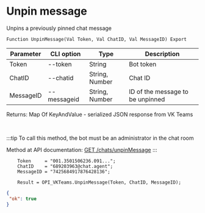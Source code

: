 ﻿---
sidebar_position: 10
---

# Unpin message
 Unpins a previously pinned chat message



`Function UnpinMessage(Val Token, Val ChatID, Val MessageID) Export`

  | Parameter | CLI option | Type | Description |
  |-|-|-|-|
  | Token | --token | String | Bot token |
  | ChatID | --chatid | String, Number | Chat ID |
  | MessageID | --messageid | String, Number | ID of the message to be unpinned |

  
  Returns:  Map Of KeyAndValue - serialized JSON response from VK Teams

<br/>

:::tip
To call this method, the bot must be an administrator in the chat room

 Method at API documentation: [GET /chats/unpinMessage](https://teams.vk.com/botapi/#/chats/get_chats_unpinMessage)
:::
<br/>


```bsl title="Code example"
    Token     = "001.3501506236.091...";
    ChatID    = "689203963@chat.agent";
    MessageID = "7425684917876428136";

    Result = OPI_VKTeams.UnpinMessage(Token, ChatID, MessageID);
```
 



```json title="Result"
{
 "ok": true
}
```
